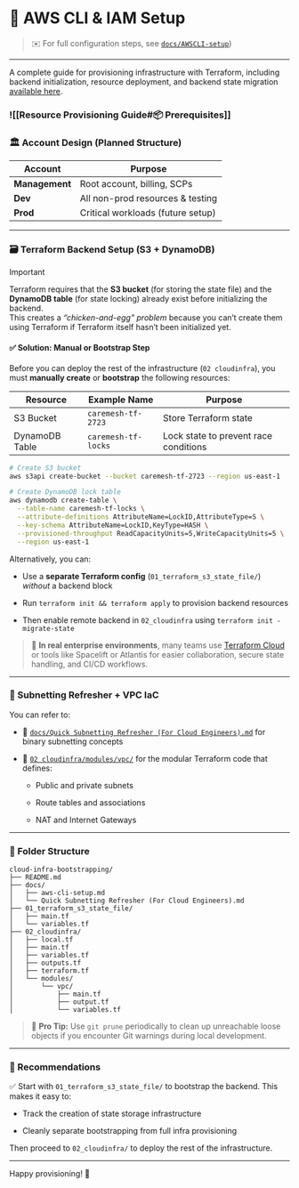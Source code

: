 # 📌 AWS CLI & IAM Setup

> ✉️ For full configuration steps, see [`docs/AWSCLI-setup`](https://github.com/OOyaluade/cloud-infra-bootstrapping/blob/main/docs/awscli-setup.md))

---
A complete guide for provisioning infrastructure with Terraform, including backend initialization, resource deployment, and backend state migration [available here]().
###  ![[Resource Provisioning Guide#📦 Prerequisites]]

### 🏛️ Account Design (Planned Structure)

|Account|Purpose|
|---|---|
|**Management**|Root account, billing, SCPs|
|**Dev**|All non-prod resources & testing|
|**Prod**|Critical workloads (future setup)|

---

### 🗃️ Terraform Backend Setup (S3 + DynamoDB)

> [!IMPORTANT]  
> Terraform requires that the **S3 bucket** (for storing the state file) and the **DynamoDB table** (for state locking) already exist before initializing the backend.  
> This creates a _“chicken-and-egg” problem_ because you can’t create them using Terraform if Terraform itself hasn’t been initialized yet.

#### ✅ Solution: Manual or Bootstrap Step

Before you can deploy the rest of the infrastructure (`02 cloudinfra`), you must **manually create** or **bootstrap** the following resources:

|Resource|Example Name|Purpose|
|---|---|---|
|S3 Bucket|`caremesh-tf-2723`|Store Terraform state|
|DynamoDB Table|`caremesh-tf-locks`|Lock state to prevent race conditions|

```bash
# Create S3 bucket
aws s3api create-bucket --bucket caremesh-tf-2723 --region us-east-1

# Create DynamoDB lock table
aws dynamodb create-table \
  --table-name caremesh-tf-locks \
  --attribute-definitions AttributeName=LockID,AttributeType=S \
  --key-schema AttributeName=LockID,KeyType=HASH \
  --provisioned-throughput ReadCapacityUnits=5,WriteCapacityUnits=5 \
  --region us-east-1
```

Alternatively, you can:

- Use a **separate Terraform config** (`01_terraform_s3_state_file/`) _without_ a backend block
    
- Run `terraform init && terraform apply` to provision backend resources
    
- Then enable remote backend in `02_cloudinfra` using `terraform init -migrate-state`
    

> 💼 **In real enterprise environments**, many teams use [Terraform Cloud](https://www.terraform.io/cloud) or tools like Spacelift or Atlantis for easier collaboration, secure state handling, and CI/CD workflows.

---

### 🧠 Subnetting Refresher + VPC IaC

You can refer to:

- 📄 [`docs/Quick Subnetting Refresher (For Cloud Engineers).md`](https://github.com/OOyaluade/cloud-infra-bootstrapping/blob/main/docs/Quick%20Subnetting%20Refresher%20\(For%20Cloud%20Engineers\).md) for binary subnetting concepts
    
- 🧱 [`02 cloudinfra/modules/vpc/`](https://github.com/OOyaluade/cloud-infra-bootstrapping/tree/main/02%20cloudinfra) for the modular Terraform code that defines:
    
    - Public and private subnets
        
    - Route tables and associations
        
    - NAT and Internet Gateways
        

---

### 📁 Folder Structure

```plaintext
cloud-infra-bootstrapping/
├── README.md
├── docs/
│   ├── aws-cli-setup.md
│   └── Quick Subnetting Refresher (For Cloud Engineers).md
├── 01_terraform_s3_state_file/
│   ├── main.tf
│   └── variables.tf
├── 02_cloudinfra/
│   ├── local.tf
│   ├── main.tf
│   ├── variables.tf
│   ├── outputs.tf
│   ├── terraform.tf
│   └── modules/
│       └── vpc/
│           ├── main.tf
│           ├── output.tf
│           └── variables.tf
```

> 🔁 **Pro Tip:** Use `git prune` periodically to clean up unreachable loose objects if you encounter Git warnings during local development.

---

### 📌 Recommendations

✅ Start with `01_terraform_s3_state_file/` to bootstrap the backend. This makes it easy to:

- Track the creation of state storage infrastructure
    
- Cleanly separate bootstrapping from full infra provisioning
    

Then proceed to `02_cloudinfra/` to deploy the rest of the infrastructure.

---

Happy provisioning! 🚀